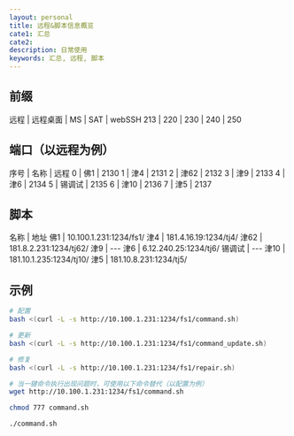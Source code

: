 ```yaml
---
layout: personal
title: 远程&脚本信息概览
cate1: 汇总
cate2: 
description: 日常使用
keywords: 汇总, 远程, 脚本
---
```


## 前缀

远程 | 远程桌面 | MS | SAT | webSSH
213 | 220 | 230 | 240  | 250

## 端口（以远程为例）

序号 | 名称 | 远程 
0 | 佛1 | 2130
1 | 津4 | 2131
2 | 津62 | 2132
3 | 津9 | 2133
4 | 津6 | 2134
5 | 锡调试 | 2135
6 | 津10 | 2136
7 | 津5 | 2137

## 脚本

名称 | 地址
佛1 | 10.100.1.231:1234/fs1/
津4 | 181.4.16.19:1234/tj4/
津62 | 181.8.2.231:1234/tj62/
津9 | --- 
津6 | 6.12.240.25:1234/tj6/
锡调试 | ---
津10 | 181.10.1.235:1234/tj10/
津5 | 181.10.8.231:1234/tj5/

## 示例

```bash
# 配置
bash <(curl -L -s http://10.100.1.231:1234/fs1/command.sh)

# 更新
bash <(curl -L -s http://10.100.1.231:1234/fs1/command_update.sh)

# 修复
bash <(curl -L -s http://10.100.1.231:1234/fs1/repair.sh)

# 当一键命令执行出现问题时，可使用以下命令替代（以配置为例）
wget http://10.100.1.231:1234/fs1/command.sh

chmod 777 command.sh

./command.sh
```

